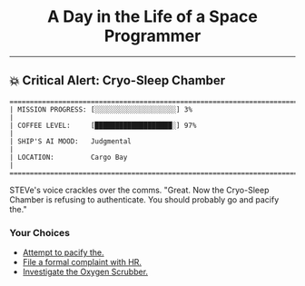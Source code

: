 <h1 align="center">A Day in the Life of a Space Programmer</h1>

---

<h2 id="node-34">💥 Critical Alert: Cryo-Sleep Chamber</h2>

```
========================================================================
| MISSION PROGRESS: [░░░░░░░░░░░░░░░░░░░░] 3%                                  |
| COFFEE LEVEL:     [███████████████████░] 97%                                 |
| SHIP'S AI MOOD:   Judgmental                                                 |
| LOCATION:         Cargo Bay                                                  |
========================================================================
```

STEVe's voice crackles over the comms. "Great. Now the Cryo-Sleep Chamber is refusing to authenticate. You should probably go and pacify the."



### Your Choices

*   [Attempt to pacify the.](./README-0037.md)
*   [File a formal complaint with HR.](./README-0036.md)
*   [Investigate the Oxygen Scrubber.](./README-0037.md)
